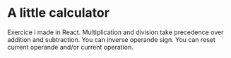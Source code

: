 # A little calculator

Exercice i made in React.
Multiplication and division take precedence over addition and subtraction.
You can inverse operande sign.
You can reset current operande and/or current operation.

